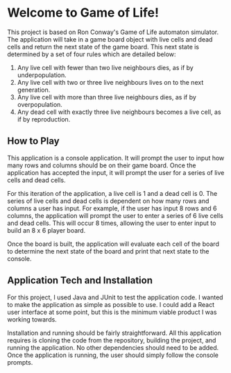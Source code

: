 # Welcome to Game of Life!

This project is based on Ron Conway's Game of Life automaton simulator.
The application will take in a game board object with live cells and dead cells
and return the next state of the game board. This next state is determined
by a set of four rules which are detailed below:

1. Any live cell with fewer than two live neighbours dies, as if by underpopulation.
2. Any live cell with two or three live neighbours lives on to the next generation.
3. Any live cell with more than three live neighbours dies, as if by overpopulation.
4. Any dead cell with exactly three live neighbours becomes a live cell, as if by reproduction.

## How to Play

This application is a console application. It will prompt the user to input how many rows
and columns should be on their game board. Once the application has accepted the input, it
will prompt the user for a series of live cells and dead cells. 

For this iteration of the application, a live cell is 1 and a dead cell is 0. 
The series of live cells and dead cells is dependent on how many rows and columns a user has input. 
For example, if the user has input 8 rows and 6 columns, the application will prompt the user 
to enter a series of 6 live cells and dead cells. This will occur 8 times, allowing the user 
to enter input to build an 8 x 6 player board. 

Once the board is built, the application will evaluate each cell of the board to determine 
the next state of the board and print that next state to the console.

## Application Tech and Installation

For this project, I used Java and JUnit to test the application code. I wanted to make the 
application as simple as possible to use. I could add a React user interface at some point, 
but this is the minimum viable product I was working towards.

Installation and running should be fairly straightforward. All this application requires is
cloning the code from the repository, building the project, and running the application. No 
other dependencies should need to be added. Once the application is running, the user should
simply follow the console prompts.